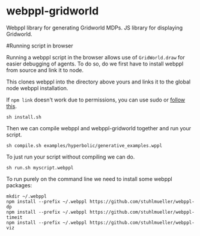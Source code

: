 # webppl-gridworld
Webppl library for generating Gridworld MDPs. JS library for displaying Gridworld. 

#Running script in browser

Running a webppl script in the browser allows use of `GridWorld.draw` for easier debugging of agents. To do so, do we first have to install webppl from source and link it to node. 

This clones webppl into the directory above yours and links it to the global node webppl installation.

If `npm link` doesn't work due to permissions, you can use sudo or [follow this](http://justjs.com/posts/npm-link-developing-your-own-npm-modules-without-tears). 

```
sh install.sh
```

Then we can compile webppl and webppl-gridworld together and run your script.

```
sh compile.sh examples/hyperbolic/generative_examples.wppl
```

To just run your script without compiling we can do. 

```
sh run.sh myscript.webppl
```


To run purely on the command line we need to install some webppl packages:

```
mkdir ~/.webppl
npm install --prefix ~/.webppl https://github.com/stuhlmueller/webppl-dp
npm install --prefix ~/.webppl https://github.com/stuhlmueller/webppl-timeit
npm install --prefix ~/.webppl https://github.com/stuhlmueller/webppl-viz
```
